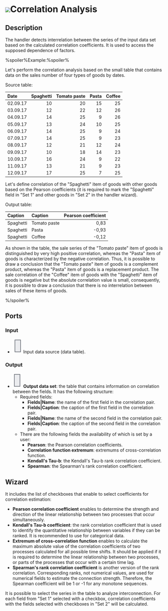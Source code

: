 # ![ ](../../images/icons/components/corr-analysis_default.svg)Correlation Analysis

## Description

The handler detects interrelation between the series of the input data set based on the calculated correlation coefficients. It is used to access the supposed dependence of factors.

%spoiler%Example:%spoiler%

Let's perform the correlation analysis based on the small table that contains data on the sales number of four types of goods by dates.

Source table:

| Date | Spaghetti | Tomato paste | Pasta | Coffee |
| :-------- | ----------------: | ---------------------------: | ----------------: | --------: |
| 02.09.17 | 10 | 20 | 15 | 25 |
| 03.09.17 | 12 | 22 | 12 | 26 |
| 04.09.17 | 14 | 25 | 9 | 26 |
| 05.09.17 | 13 | 24 | 10 | 25 |
| 06.09.17 | 14 | 25 | 9 | 24 |
| 07.09.17 | 14 | 25 | 9 | 23 |
| 08.09.17 | 12 | 21 | 12 | 24 |
| 09.09.17 | 10 | 18 | 14 | 23 |
| 10.09.17 | 16 | 24 | 9 | 22 |
| 11.09.17 | 13 | 21 | 9 | 23 |
| 12.09.17 | 17 | 25 | 7 | 25 |

Let's define correlation of the "Spaghetti" item of goods with other goods based on the Pearson coefficients (it is required to mark the "Spaghetti" field in "Set 1" and other goods in "Set 2" in the handler wizard).

Output table:

| Caption | Caption | Pearson coefficient |
| :---------- | :---------- | ---------------: |
| Spaghetti | Tomato paste | 0,83 |
| Spaghetti | Pasta | -0,93 |
| Spaghetti | Coffee | -0,12 |

As shown in the table, the sale series of the "Tomato paste" item of goods is distinguished by very high positive correlation, whereas the "Pasta" item of goods is characterized by the negative correlation. Thus, it is possible to draw a conclusion that the "Tomato paste" item of goods is a complement product, whereas the "Pasta" item of goods is a replacement product. The sale correlation of the "Coffee" item of goods with the "Spaghetti" item of goods is negative but the absolute correlation value is small, consequently, it is possible to draw a conclusion that there is no interrelation between sales of these items of goods.

%/spoiler%

## Ports

### Input

* ![ ](../../images/icons/app/node/ports/inputs/table_inactive.svg) Input data source (data table).

### Output

* ![ ](../../images/icons/app/node/ports/outputs/table_inactive.svg) **Output data set**: the table that contains information on correlation between the fields. It has the following structure:
   * Required fields:
      * **Fields|Name**: the name of the first field in the correlation pair.
      * **Fields|Caption**: the caption of the first field in the correlation pair.
      * **Fields|Name**: the name of the second field in the correlation pair.
      * **Fields|Caption**: the caption of the second field in the correlation pair.
   * There are the following fields the availability of which is set by a user:
      * **Pearson**: the Pearson correlation coefficients.
      * **Correlation function extremum**: extremums of cross-correlation function.
      * **Kendall's Tau-b**: the Kendall's Tau-b rank correlation coefficient.
      * **Spearman**: the Spearman's rank correlation coefficient.

## Wizard

It includes the list of checkboxes that enable to select coefficients for correlation estimation:

* **Pearson correlation coefficient** enables to determine the strength and direction of the linear relationship between two processes that occur simultaneously.
* **Kendall's Tau-b coefficient**: the rank correlation coefficient that is used to identify the quantitative relationship between variables if they can be ranked. It is recommended to use for categorical data.
* **Extremum of cross-correlation function** enables to calculate the maximum absolute value of the correlation coefficients of two processes calculated for all possible time shifts. It should be applied if it is required to determine the linear relationship between two processes, or parts of the processes that occur with a certain time lag.
* **Spearman's rank correlation coefficient** is another version of the rank correlation. Corresponding ranks, not numerical values, are used for numerical fields to estimate the connection strength. Therefore, the Spearman coefficient will be 1 or -1 for any monotone sequences.

It is possible to select the series in the table to analyze interconnection. For each field from "Set 1" selected with a checkbox, correlation coefficients with the fields selected with checkboxes in "Set 2" will be calculated.
